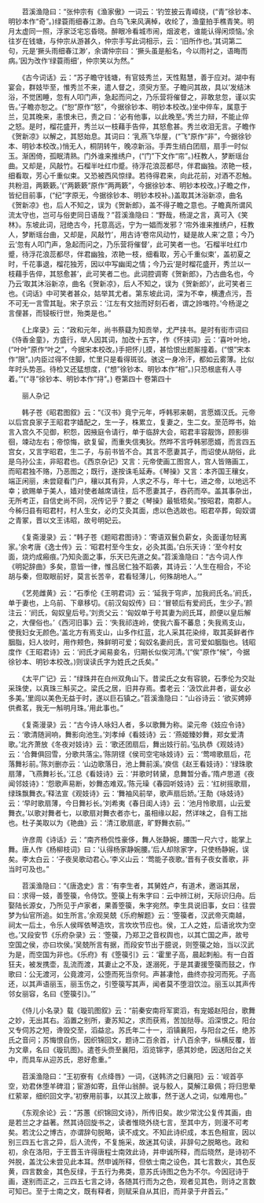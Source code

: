 <!-- { "loadSidebar": true } -->
　　苕溪渔隐曰：“张仲宗有《渔家傲》一词云：‘钓笠披云青嶂绕，(“青”徐钞本、明钞本作“奇”。)绿蓑雨细春江渺。白鸟飞来风满棹，收纶了，渔童拍手樵青笑。明月太虚同一照，浮家泛宅忘昏晓。醉眼冷看城市闹，烟波老，谁能认得闲烦恼。’余往岁在钱塘，与仲宗从游甚久，仲宗手写此词相示，云：‘旧所作也。’其词第二句，元是‘撅头雨细春江渺’，余谓仲宗曰：‘撅头虽是船名，今以雨衬之，语晦而病。’因为改作‘绿蓑雨细’，仲宗笑以为然。”

　　《古今词话》云：“苏子瞻守钱塘，有官妓秀兰，天性黠慧，善于应对。湖中有宴会，群妓毕至，惟秀兰不来，遣人督之，须臾方至。子瞻问其故，具以‘发结沐浴，不觉困睡，忽有人叩门声，急起而问之，乃乐营将催督之，非敢怠忽，谨以实告。’子瞻亦恕之。(“恕”原作“怒”，今据徐钞本、明钞本校改。)坐中倅车，属意于兰，见其晚来，恚恨未已，责之曰：‘必有他事，以此晚至。’秀兰力辩，不能止倅之怒。是时，榴花盛开，秀兰以一枝藉手告倅，其怒愈甚。秀兰收泪无言。子瞻作《贺新凉》以解之，其怒始息。其词曰：‘乳燕飞华屋，(“飞”原作“非”，今据徐钞本、明钞本校改。)悄无人，桐阴转午，晚凉新浴。手弄生绡白团扇，扇手一时似玉。渐困倚，孤眠清熟。门外谁来推绣户，(“门”下文作“帘”。)枉教人，梦断瑶台曲。又却是，风敲竹。石榴半吐红巾蹙。待浮花浪蕊都尽，伴君幽独。浓艳一枝，细看取，芳心千重似束。又恐被西风惊绿。若待得君来，向此花前，对酒不忍触。共粉泪，两簌簌。’(“两簌簌”原作“两两簌”，今据徐钞本、明钞本校改。)子瞻之作，皆纪目前事，(“纪”字原无，今据徐钞本、明钞本校补。)盖取其沐浴新凉，曲名《贺新凉》也，后人不知之，误为《贺新郎》，盖不得子瞻之意也。子瞻真所谓风流太守也，岂可与俗吏同日语哉？”苕溪渔隐曰：“野哉，杨湜之言，真可入《笑林》。东坡此词，冠绝古今，托意高远，宁为一娼而发邪？‘帘外谁来推绣户，枉教人，梦断瑶台曲，又却是，风敲竹’，用古诗‘卷帘风动竹，疑是故人来’之意；今乃云‘忽有人叩门声，急起而问之，乃乐营将催督’，此可笑者一也。‘石榴半吐红巾蹙，待浮花浪蕊都尽，伴君幽独，浓艳一枝，细看取，芳心千重似束’，盖初夏之时，千花事退，榴花独芳，因以中写幽闺之情；今乃云‘是时榴花盛开，秀兰以一枝藉手告倅，其怒愈甚’，此可笑者二也。此词腔调寄《贺新郎》，乃古曲名也，今乃云‘取其沐浴新凉，曲名《贺新凉》，后人不知之，误为《贺新郎》’，此可笑者三也。《词话》中可笑者甚众，姑举其尤者。第东坡此词，深为不幸，横遭点污，吾不可无一言雪其耻。宋子京云：‘江左有文拙而好刻石者，谓之詅嗤符。’今杨湜之言俚甚，而锓板行世，殆类是也。”

　　《上庠录》云：“政和元年，尚书蔡薿为知贡举，尤严挟书。是时有街市词曰《侍香金童》，方盛行，举人因其词，加改十五字，作《怀挟词》云：‘喜叶叶地，(“叶叶”原作“叶之”，今据宋本校改。)手把怀儿摸，甚恰恨出题厮撞着。(“恨”宋本作“限”。)内臣过得不住脚，忙里只是看得斑驳。骇这一身冷汗，都如云雾薄。比似年时头势恶。待检又还猛想度，(“想”徐钞本、明钞本作“相”。)只恐根底有人寻着。’”(“寻”徐钞本、明钞本作“挦”。)
卷第四十
卷第四十

　　丽人杂记

　　韩子苍《昭君图叙》云：“《汉书》竟宁元年，呼韩邪来朝，言愿婿汉氏。元帝以后宫良家子王昭君字嫱配之，生一子，株累立，复妻之，生二女。至范晔书，始言入宫久不见御，积怨，因掖庭令请行，单于临辞大会，昭君丰容靓饰，顾影徘徊，竦动左右；帝惊悔，欲复留，而重失信夷狄。然晔不言呼韩邪愿婿，而言四五宫女，又言字昭君，生二子，与前书皆不合。其言不愿妻其子，而诏使从胡俗，此是乌孙公主，非昭君也。《西京杂记》又言：元帝使画工图宫人，宫人皆赂画工，而昭君独不赂，乃恶图之；既行，遂按诛毛延寿。《琴操》又言：本齐国王穰女，端正闲丽，未尝窥看门户，穰以其有异，人求之不与，年十七，进之帝，以地远不幸；欲赐单于美人，嫱对使者越席请往，后不愿妻其子，吞药而卒。盖其事杂出，无所考正，自信史尚不同，况传记乎？要之《琴操》最牴牾矣。”按昭君，南郡人。今秭归县有昭君村，村人生女，必灼艾灸其面，虑以色选故也。昭君卒葬，匈奴谓之青冢，晋以文王讳昭，故号明妃云。

　　《复斋漫录》云：“韩子苍《题昭君图诗》：‘寄语双鬟负薪女，灸面谨勿轻离家。’余考唐《逸士传》云：‘昭君村至今生女，必灸其面。’白乐天诗：‘至今村女面，烧灼成瘢痕。’乃知灸面之事，乐天已先道之矣。”苕溪渔隐曰：“古今词人作《明妃辞曲》多矣，意皆一律，惟吕居仁独不蹈袭，其诗云：‘人生在相合，不论胡与秦，但取眼前好，莫言长苦辛，君看轻薄儿，何殊胡地人。’”

　　《艺苑雌黄》云：“石季伦《王明君词》云：‘延我于穹庐，加我阏氏名。’阏氏，单于妻也，上乌前、下章移切。《前汉匈奴传》曰：‘冒顿后有爱阏氏，生少子。’颜注云：‘阏氏，匈奴皇后号。’刘贡父云：‘匈奴单于号其妻为阏氏耳，颜便以皇后解之，大俚俗也。’《西河旧事》云：‘失我祁连岭，使我六畜不蕃息；失我焉支山，使我妇女无颜色。’盖北方有焉支山，山多作红蓝，北人采其花染绯，取其英鲜者作胭脂，妇人妆时，用作颊色，殊鲜明可爱；匈奴名妻阏氏，言可爱如胭脂也。钱昭度作《王昭君诗》云：‘阏氏才闻易妾名，归期长似俟河清。’(“俟”原作“候”，今据徐钞本、明钞本校改。)则误读氏字为姓氏之氏矣。”

　　《太平广记》云：“绿珠井在白州双角山下。昔梁氏之女有容貌，石季伦为交趾采珠使，以真珠三斛买之。梁氏之居，旧井存焉。耆老云：‘汲饮此井者，诞女必多美。’里闾以美色无益于时，遂以巨石镇之。”苕溪渔隐曰：“山谷诗云：‘欲买娉婷供煮茗，我无一斛明月珠。’用此事也。”

　　《复斋漫录》云：“古今诗人咏妇人者，多以歌舞为称。梁元帝《妓应令诗》云：‘歌清随涧响，舞影向池生。’刘孝绰《看妓诗》云：‘燕姬臻妙舞，郑女爱清歌。’北齐萧放《冬夜对妓诗》云：‘歌还团扇后，舞出妓行前。’弘执恭《观妓诗》云：‘合舞俱回雪，分歌共落尘。’陈阴铿《侯司空宅咏妓诗》云：‘莺啼歌扇后，花落舞衫前。’陈刘删亦云：‘山边歌落日，池上舞前溪。’庾信《赵王看妓诗》：‘绿珠歌扇薄，飞燕舞衫长。’江总《看妓诗》云：‘并歌时转黛，息舞暂分香。’隋卢思道《夜闻邻妓诗》：‘怨歌声易断，妙舞态难双。’陈元璪《春园听妓诗》云：‘红树摇歌扇，绿珠飘舞衣。’释法宣《观妓诗》云：‘舞袖风前举，歌声扇后娇。’王勣《咏妓诗》云：‘早时歌扇薄，今日舞衫长。’刘希夷《春日闺人诗》云：‘池月怜歌扇，山云爱舞衣。’以歌对舞者七，以歌扇对舞衣者亦七，虽相缘以起，然详味之，自有工拙也。杜子美取以为《艳曲》云：‘清江歌扇底，旷野舞衣前。’”

　　许彦周《诗话》云：“南齐杨侃性豪侈，舞人张静婉，腰围一尺六寸，能掌上舞。唐人作《杨柳枝词》曰：‘认得杨家静婉腰。’后人却除家字，只使杨静婉，误矣。李太白云：‘子夜吴歌动君心。’李义山云：‘莺能子夜歌。’晋有子夜女善歌，非当时可及也。”

　　苕溪渔隐曰：“《唐逸史》言：‘有李生者，其舅姓卢，有道术，邀诣其居，曰：求得一妓，善箜篌，令侍饮。箜篌上有朱字曰：云中辨江树，天际识归舟。后娶陆长源女，乃所见于卢家者，果善箜篌，朱字宛然。李生具说旧事，女曰：往尝梦为仙官所追。如生所言。’余观吴兢《乐府解题》云：‘箜篌者，汉武帝灭南越，祠太一后土，令乐人侯晖依琴造坎，言坎坎节应也。侯，工人之姓，后语讹坎为空也。’又段安节《乐府杂录》云：‘箜篌，乃郑卫之音权舆也，以其亡国之声，故号空国之侯，亦曰坎侯。’吴兢所言有据，而段安节出于臆说，则箜篌之始，当以汉武为是，而空国为非也。《乐府》有《箜篌引》云：‘霍里子高，晨起刺船。有一白首狂夫，被发携壶，乱流而渡，其妻止之不及，遂溺死，于是其妻援箜篌而鼓之，作歌曰：公无渡河，公竟渡河，公堕而死当奈何。声甚凄怆，曲终亦投河而死。子高还，以其声语丽玉，丽玉伤之，引箜篌写其声，闻者莫不堕泪饮泣。丽玉以其声传邻女丽容，名曰《箜篌引》。’”

　　《侍儿小名录》载《璇玑图叙》云：“前秦安南将军窦滔，有宠姬赵阳台，歌舞之妙，无出其右。滔置之别所，妻苏知之，求而获焉，苦加挞辱。滔深恨之。阳台又专伺苏之短，谗毁交至，滔益忿。苏氏年二十一，滔镇襄阳，与阳台之任，绝苏氏之音问；苏悔恨自伤，因织锦回文，题诗二百余首，计八百余字，纵横反覆，皆为文章，名曰《璇玑图》。遣苍头赍至襄阳，滔览锦字，感其妙绝，因送阳台之关中，而具车从迎苏氏，恩好愈重。”

　　苕溪渔隐曰：“王初寮有《点绛唇》一词，《送韩济之归襄阳》云：‘岘首亭空，劝君休堕羊碑泪；宦游如寄，且伴山翁醉。说与鲛人，莫解江皋佩；将归思晕红萦翠，细织回文字。’初寮用前事，以其汉上故事，然于送人之词，似难用也。”

　　《东观余论》云：“苏蕙《织锦回文诗》，所传旧矣。故少常沈公复传其画，由是若兰之才益著。然其诗回旋书之，读者惟晓外绕七言，至其中方，则漫不可考矣。若沈公之博古，亦谓辞句脱略，读不成文。不知此诗织成，本五色相宣，因以别三四五七言之异，后人流传，不复施采，故迷其句读，非辞句之脱略也。政和初，余在洛阳，于王晋玉许得唐程士南效此诗，并申诚所释，而后晓然，是诗初不舛脱，盖沈公未尝见此本耳。然申诚所释，但依士南之设色，其七言数火，其色反黄，四言数金，其色反绿，于五行为弗类，意苏氏诗图之色为不尔。今因冠诗于画，遂别而正之，三四五七言之诗，各随其行而为之色，观者见其色，则诗之言数可知已。至于士南之文，既有释者，则赋采自从其旧，而并录于弁首云。”

